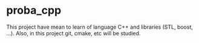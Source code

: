 # proba_cpp
This project have mean to learn of language C++ and libraries (STL, boost, ...).
Also, in this project git, cmake, etc will be studied.
